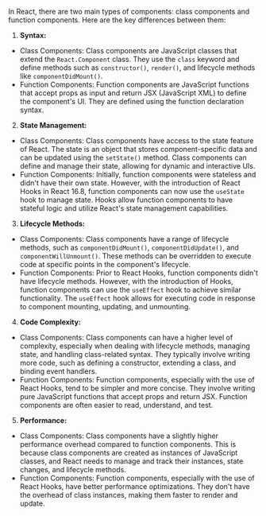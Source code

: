 In React, there are two main types of components: class components and function components. Here are the key differences between them:

1. **Syntax:**
- Class Components: Class components are JavaScript classes that extend the `React.Component` class. They use the `class` keyword and define methods such as `constructor()`, `render()`, and lifecycle methods like `componentDidMount()`.
- Function Components: Function components are JavaScript functions that accept props as input and return JSX (JavaScript XML) to define the component's UI. They are defined using the function declaration syntax.

2. **State Management:**
- Class Components: Class components have access to the state feature of React. The state is an object that stores component-specific data and can be updated using the `setState()` method. Class components can define and manage their state, allowing for dynamic and interactive UIs.
- Function Components: Initially, function components were stateless and didn't have their own state. However, with the introduction of React Hooks in React 16.8, function components can now use the `useState` hook to manage state. Hooks allow function components to have stateful logic and utilize React's state management capabilities.

3. **Lifecycle Methods:**
- Class Components: Class components have a range of lifecycle methods, such as `componentDidMount()`, `componentDidUpdate()`, and `componentWillUnmount()`. These methods can be overridden to execute code at specific points in the component's lifecycle.
- Function Components: Prior to React Hooks, function components didn't have lifecycle methods. However, with the introduction of Hooks, function components can use the `useEffect` hook to achieve similar functionality. The `useEffect` hook allows for executing code in response to component mounting, updating, and unmounting.

4. **Code Complexity:**
- Class Components: Class components can have a higher level of complexity, especially when dealing with lifecycle methods, managing state, and handling class-related syntax. They typically involve writing more code, such as defining a constructor, extending a class, and binding event handlers.
- Function Components: Function components, especially with the use of React Hooks, tend to be simpler and more concise. They involve writing pure JavaScript functions that accept props and return JSX. Function components are often easier to read, understand, and test.

5. **Performance:**
- Class Components: Class components have a slightly higher performance overhead compared to function components. This is because class components are created as instances of JavaScript classes, and React needs to manage and track their instances, state changes, and lifecycle methods.
- Function Components: Function components, especially with the use of React Hooks, have better performance optimizations. They don't have the overhead of class instances, making them faster to render and update.